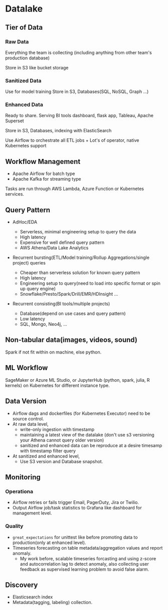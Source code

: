 
# Datalake 

## Tier of Data

### Raw Data

Everything the team is collecting (including anything from other team's production database)

Store in S3 like bucket storage

### Sanitized Data

Use for model training
Store in S3, Databases(SQL, NoSQL, Graph ...)

### Enhanced Data

Ready to share.
Serving BI tools dashboard, flask app, Tableau, Apache Superset

Store in S3, Databases, indexing with ElasticSearch

Use Airflow to orchestrate all ETL jobs
    + Lot's of operator, native Kubernetes support

## Workflow Management

* Apache Airflow for batch type 
* Apache Kafka for streaming type

Tasks are run through AWS Lambda, Azure Function or Kubernetes services.

## Query Pattern

* AdHoc/EDA
    + Serverless, minimal engineering setup to query the data
    + High latency
    + Expensive for well defined query pattern
    + AWS Athena/Data Lake Analytics

* Recurrent bursting(ETL/Model training/Rollup Aggregations/single project) queries
    + Cheaper than serverless solution for known query pattern
    + High latency
    + Engineering setup to query(need to load into specific format or spin up query engine)
    + Snowflake/Presto/Spark/Drill/EMR/HDInsight ...

* Recurrent consisting(BI tools/multiple projects)
    + Database(depend on use cases and query pattern) 
    + Low latency
    + SQL, Mongo, Neo4j, ...

## Non-tabular data(images, videos, sound)

Spark if not fit within on machine, else python.

## ML Workflow

SageMaker or Azure ML Studio, or JupyterHub (python, spark, julia, R kernels) on Kubernetes for different instance type.

## Data Version

* Airflow dags and dockerfiles (for Kubernetes Executor) need to be source control.
* At raw data level, 
	+ write-only ingestion with timestamp
	+ maintaining a latest view of the datalake (don't use s3 versioning your Athena cannot query older version)
	+ sanitized and enhanced data can be reproduce at a desire timesamp with timestamp filter query
* At sanitized and enhanced level,
    + Use S3 version and Database snapshot.

## Monitoring

### Operationa

* Airflow retries or fails trigger Email, PagerDuty, Jira or Twilio.
* Output Airflow job/task statistics to Grafana like dashboard for management level.

### Quality

* `great_expectations` for unittest like before promoting data to production(only at enhanced level).
* Timeseries forecasting on table metadata/aggregation values and report anomaly. 
    + My work before, scalable timeseries forcasting and using z-score and autocorrelation lag to detect anomaly, also collecting user feedback as supervised learning problem to avoid false alarm.

## Discovery

* Elasticsearch index
* Metadata(tagging, labeling) collection.
